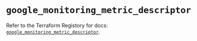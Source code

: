 # `google_monitoring_metric_descriptor`

Refer to the Terraform Registory for docs: [`google_monitoring_metric_descriptor`](https://registry.terraform.io/providers/hashicorp/google-beta/5.2.0/docs/resources/google_monitoring_metric_descriptor).
